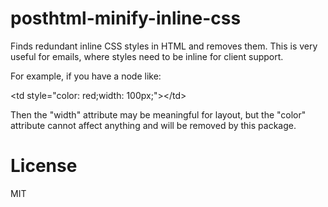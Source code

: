 # posthtml-minify-inline-css

Finds redundant inline CSS styles in HTML and removes them. This is
very useful for emails, where styles need to be inline for client
support.

For example, if you have a node like:

   \<td style="color: red;width: 100px;"\>\</td\>

Then the "width" attribute may be meaningful for layout, but the
"color" attribute cannot affect anything and will be removed by this
package.

# License

MIT
